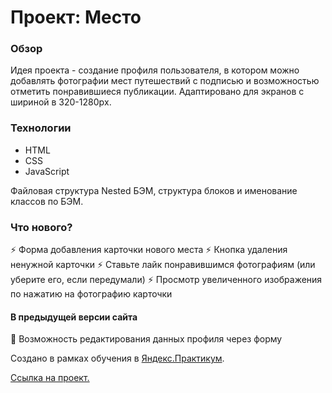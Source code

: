 # Проект: Место

### Обзор

Идея проекта - создание профиля пользователя, в котором можно добавлять фотографии мест путешествий с подписью и возможностью отметить понравившиеся публикации.
Адаптировано для экранов с шириной в 320-1280pх.

### Технологии

* HTML
* CSS 
* JavaScript

Файловая структура Nested БЭМ, структура блоков и именование классов по БЭМ.

### Что нового?

:zap: Форма добавления карточки нового места
:zap: Кнопка удаления ненужной карточки
:zap: Ставьте лайк понравившимся фотографиям (или уберите его, если передумали)
:zap: Просмотр увеличенного изображения по нажатию на фотографию карточки

#### В предыдущей версии сайта
:speech_balloon: Возможность редактирования данных профиля через форму


Создано в рамках обучения в [Яндекс.Практикум](https://practicum.yandex.ru/).

[Ссылка на проект.](https://toma-p.github.io/mesto/index.html)
